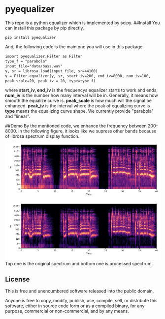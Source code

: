 pyequalizer
=======================

This repo is a python equalizer which is implemented by scipy.
##Install
You can install this package by pip directly.
```
pip install pyequalizer
```

And, the following code is the main one you will use in this package. 
```
import pyequalizer.Filter as Filter
type_f = "parabola"
input_file="data/bass.wav"
y, sr = librosa.load(input_file, sr=44100)
y = Filter.equalizer(y, sr, start_iv=200, end_iv=8000, num_iv=100, peak_scale=20, peak_iv = 20, type=type_f)
```
where **start_iv, end_iv** is the frequencys equalizer starts to work and ends;
**num_iv** is the number how many interval will be in. Generally, it means how smooth the equalize curve is.
**peak_scale** is how much will the signal be enhanced.
**peak_iv** is the interval where the peak of equalizing curve is
**type** means the equalizing curve shape. We currently provide "parabola" and "linear".

##Demo
By the mentioned code, we enhance the frequency between 200-8000. In the following figure, it looks like we supress other bands because of librosa spectrum display function.

![image](https://github.com/tw40210/Bank_Filter/blob/main/demo_result.PNG)
Top one is the original spectrum and bottom one is processed spectrum.


License
-------

This is free and unencumbered software released into the public domain.

Anyone is free to copy, modify, publish, use, compile, sell, or
distribute this software, either in source code form or as a compiled
binary, for any purpose, commercial or non-commercial, and by any means.

